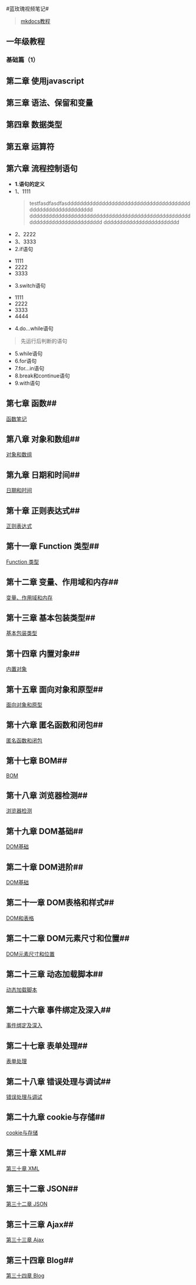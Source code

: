 #蓝玫瑰视频笔记#

>[mkdocs教程](http://markdown-docs-zh.readthedocs.org/zh_CN/latest/)

## 一年级教程 ##

### 基础篇（1） ###


## 第二章 使用javascript ##

## 第三章 语法、保留和变量 ##

## 第四章 数据类型 ##

## 第五章 运算符 ##

## 第六章 流程控制语句 ##
* **1.语句的定义**
 *  1、1111
    >testfasdfasdfasddddddddddddddddddddddddddddddddddddddddddddddddddddddddddd
    >dddddddddddddddddddddddddddddddddddddddddddddddddddddddddddddddddddddddddd
    >dddddddddddddddddddddddd
 *  2、2222
 *  3、3333
* 2.if语句
 - 1111
 - 2222
 - 3333
* 3.switch语句
 + 1111
 + 2222
 + 3333
 + 4444

* 4.do...while语句
> 先运行后判断的语句
* 5.while语句
* 6.for语句
* 7.for...in语句
* 8.break和continue语句
* 9.with语句

## 第七章 函数##

[函数笔记](7function.html)

## 第八章 对象和数组##
[对象和数组](8ObjectAndArray.html)

## 第九章 日期和时间##
[日期和时间](9DateAndTime.html)

## 第十章 正则表达式##
[正则表达式](10Regular.html)

## 第十一章 Function 类型##
[Function 类型](11FuctionType.html)

## 第十二章 变量、作用域和内存##
[变量、作用域和内存](12ParamsScopeMem.html)

## 第十三章 基本包装类型##
[基本包装类型](13BasicPackageType.html)

## 第十四章 内置对象##
[内置对象](14buildinObject.html)

## 第十五章 面向对象和原型##
[面向对象和原型](15OOPAndPrototype.html)

## 第十六章 匿名函数和闭包##
[匿名函数和闭包](16AnonymousFunctionsAndClosures.html)

## 第十七章 BOM##
[BOM](17BOM.html)

## 第十八章 浏览器检测##

[浏览器检测](18BrowserCheck.html)

## 第十九章 DOM基础##

[DOM基础](19Dom.html)


## 第二十章 DOM进阶##

[DOM基础](20DomUp.html)

## 第二十一章 DOM表格和样式##

[DOM和表格](21DomAndTable.html)

## 第二十二章 DOM元素尺寸和位置##

[DOM元素尺寸和位置](22DOMSizeAndPosition.html)

## 第二十三章 动态加载脚本##

[动态加载脚本](23LoadJs.html)

## 第二十六章 事件绑定及深入##

[事件绑定及深入](26EventBinding.html)

## 第二十七章 表单处理##

[表单处理](27Form.html)

## 第二十八章 错误处理与调试##

[错误处理与调试](28BugOption.html)

## 第二十九章 cookie与存储##

[cookie与存储](29Cookie.html)

## 第三十章 XML##

[第三十章 XML](30XML.html)

## 第三十二章 JSON##

[第三十二章 JSON](31Json.html)

## 第三十三章 Ajax##

[第三十三章 Ajax](33Ajax.html)

## 第三十四章 Blog##

[第三十四章 Blog](34blog.html)